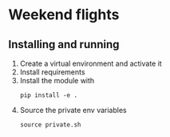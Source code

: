 # Weekend flights

## Installing and running
1. Create a virtual environment and activate it
2. Install requirements
3. Install the module with  
    ```
    pip install -e .
    ```
4. Source the private env variables
    ```
    source private.sh
    ```

